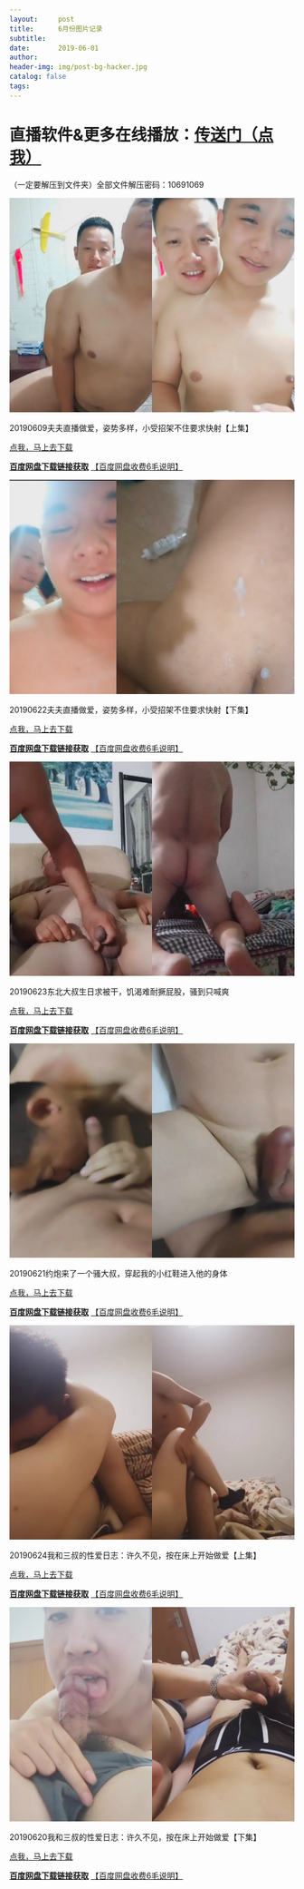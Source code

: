 ```yaml
---
layout:     post
title:      6月份图片记录
subtitle:   
date:       2019-06-01
author:     
header-img: img/post-bg-hacker.jpg
catalog: false
tags: 
---
```

直播软件&更多在线播放：[传送门（点我）](http://zhibo.chi88.online/)
===============

（一定要解压到文件夹）全部文件解压密码：10691069

![19](https://github.com/zhibobb/zhibobb.github.io/blob/master/pwa/20190609.jpg?raw=true)
  
  20190609夫夫直播做爱，姿势多样，小受招架不住要求快射【上集】

  [点我，马上去下载](http://nullrefer.com/?http://u20283859.ctfile.net/fs/20283859-382296587)
  
  [**百度网盘下载链接获取**](http://nullrefer.com/?http://t.cn/AiCIZpPI)  [【百度网盘收费6毛说明】](https://zhibobb.github.io/2019/04/11/%E7%99%BE%E5%BA%A6%E7%BD%91%E7%9B%98%E8%AF%B4%E6%98%8E/)


![19](https://github.com/zhibobb/zhibobb.github.io/blob/master/pwa/20190622.jpg?raw=true)
  
  20190622夫夫直播做爱，姿势多样，小受招架不住要求快射【下集】

  [点我，马上去下载](http://nullrefer.com/?http://u20283859.ctfile.net/fs/20283859-384058111)
  
  [**百度网盘下载链接获取**](http://nullrefer.com/?http://sinaurl.cn/AipqLhQw)  [【百度网盘收费6毛说明】](https://zhibobb.github.io/2019/04/11/%E7%99%BE%E5%BA%A6%E7%BD%91%E7%9B%98%E8%AF%B4%E6%98%8E/)


![19](https://github.com/zhibobb/zhibobb.github.io/blob/master/pwa/20190623.jpg?raw=true)
  
  20190623东北大叔生日求被干，饥渴难耐撅屁股，骚到只喊爽

  [点我，马上去下载](http://nullrefer.com/?http://u20283859.ctfile.net/fs/20283859-384125152)
  
  [**百度网盘下载链接获取**](http://nullrefer.com/?http://sinaurl.cn/AipIJajp)  [【百度网盘收费6毛说明】](https://zhibobb.github.io/2019/04/11/%E7%99%BE%E5%BA%A6%E7%BD%91%E7%9B%98%E8%AF%B4%E6%98%8E/)
  
![19](https://github.com/zhibobb/zhibobb.github.io/blob/master/pwa/20190621.jpg?raw=true)
  
  20190621约炮来了一个骚大叔，穿起我的小红鞋进入他的身体

  [点我，马上去下载](http://nullrefer.com/?http://u20283859.ctfile.net/fs/20283859-384166803)
  
  [**百度网盘下载链接获取**](http://nullrefer.com/?http://sinaurl.cn/AipxKsph)  [【百度网盘收费6毛说明】](https://zhibobb.github.io/2019/04/11/%E7%99%BE%E5%BA%A6%E7%BD%91%E7%9B%98%E8%AF%B4%E6%98%8E/)
  
![19](https://github.com/zhibobb/zhibobb.github.io/blob/master/pwa/20190624.jpg?raw=true)
  
  20190624我和三叔的性爱日志：许久不见，按在床上开始做爱【上集】

  [点我，马上去下载](http://nullrefer.com/?http://u20283859.ctfile.net/fs/20283859-384253916)
  
  [**百度网盘下载链接获取**](http://nullrefer.com/?http://sinaurl.cn/AipaEe73)  [【百度网盘收费6毛说明】](https://zhibobb.github.io/2019/04/11/%E7%99%BE%E5%BA%A6%E7%BD%91%E7%9B%98%E8%AF%B4%E6%98%8E/)
  
![19](https://github.com/zhibobb/zhibobb.github.io/blob/master/pwa/20190620.jpg?raw=true)
  
  20190620我和三叔的性爱日志：许久不见，按在床上开始做爱【下集】

  [点我，马上去下载](http://nullrefer.com/?http://u20283859.ctfile.net/fs/20283859-384308044)
  
  [**百度网盘下载链接获取**](http://nullrefer.com/?http://sinaurl.cn/AipK3sa4)  [【百度网盘收费6毛说明】](https://zhibobb.github.io/2019/04/11/%E7%99%BE%E5%BA%A6%E7%BD%91%E7%9B%98%E8%AF%B4%E6%98%8E/)
